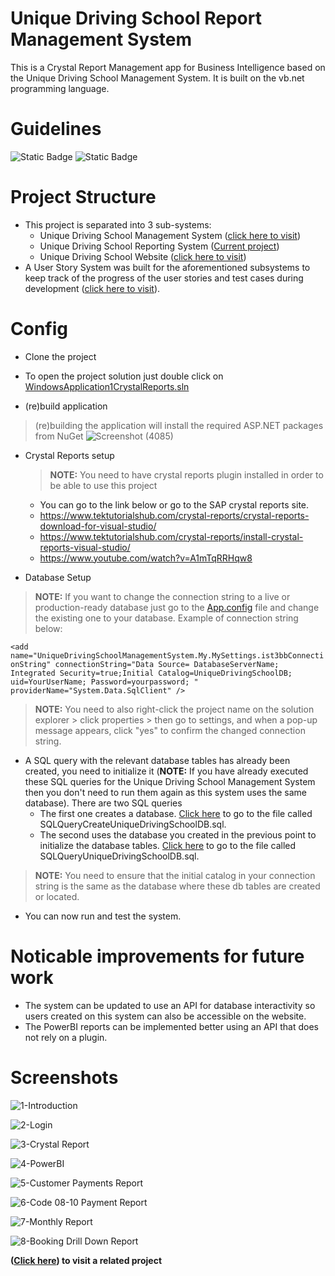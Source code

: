 # Unique Driving School Report Management System 

This is a Crystal Report Management app for Business Intelligence based on the Unique Driving School Management System. It is built on the vb.net programming language.

# Guidelines

![Static Badge](https://img.shields.io/badge/Visual%20Studio-2010%20or%20later-green) ![Static Badge](https://img.shields.io/badge/.Net%20Framework-4-blue)

# Project Structure

- This project is separated into 3 sub-systems:
  - Unique Driving School Management System ([click here to visit](/../../../UniqueDrivingSchoolManagementSystem))
  - Unique Driving School Reporting System ([Current project](/))
  - Unique Driving School Website ([click here to visit](/../../../UniqueDrivingSchoolWebsite))
- A User Story System was built for the aforementioned subsystems to keep track of the progress of the user stories and test cases during development  ([click here to visit](/../../../UserStoryApp)).

# Config

- Clone the project
- To open the project solution just double click on [WindowsApplication1CrystalReports.sln](/WindowsApplication1CrystalReports.sln) 

- (re)build application
> (re)building the application will install the required ASP.NET packages from NuGet
![Screenshot (4085)](https://github.com/LuckyMaley/UniqueDrivingSchoolReportingSystem/assets/58641501/302508b0-9f80-43d2-9d7e-454cc445c11f)

- Crystal Reports setup
  > **NOTE:** You need to have crystal reports plugin installed in order to be able to use this project

  - You can go to the link below or go to the SAP crystal reports site.
  - https://www.tektutorialshub.com/crystal-reports/crystal-reports-download-for-visual-studio/
  - https://www.tektutorialshub.com/crystal-reports/install-crystal-reports-visual-studio/
  - https://www.youtube.com/watch?v=A1mTqRRHqw8

- Database Setup
> **NOTE:** If you want to change the connection string to a live or production-ready database just go to the [App.config](/App.config) file and change the existing one to your database. Example of connection string below:

 ```<add name="UniqueDrivingSchoolManagementSystem.My.MySettings.ist3bbConnectionString" connectionString="Data Source= DatabaseServerName; Integrated Security=true;Initial Catalog=UniqueDrivingSchoolDB; uid=YourUserName; Password=yourpassword; " providerName="System.Data.SqlClient" />``` 
 
 > **NOTE:** You need to also right-click the project name on the solution explorer > click properties > then go to settings, and when a pop-up message appears, click "yes" to confirm the changed connection string.

- A SQL query with the relevant database tables has already been created, you need to initialize it (**NOTE:** If you have already executed these SQL queries for the Unique Driving School Management System then you don't need to run them again as this system uses the same database). There are two SQL queries
  - The first one creates a database. [Click here](/UniqueDrivingSchoolManagementSystem/SQLQueryCreateUniqueDrivingSchoolDB.sql) to go to the file called SQLQueryCreateUniqueDrivingSchoolDB.sql.
  - The second uses the database you created in the previous point to initialize the database tables. [Click here](/UniqueDrivingSchoolManagementSystem/SQLQueryUniqueDrivingSchoolDB.sql) to go to the file called SQLQueryUniqueDrivingSchoolDB.sql.

> **NOTE:** You need to ensure that the initial catalog in your connection string is the same as the database where these db tables are created or located.

- You can now run and test the system.

# Noticable improvements for future work

- The system can be updated to use an API for database interactivity so users created on this system can also be accessible on the website.
- The PowerBI reports can be implemented better using an API that does not rely on a plugin.

# Screenshots

![1-Introduction](https://github.com/LuckyMaley/UniqueDrivingSchoolReportingSystem/assets/58641501/14bc72eb-233e-42b7-9ba8-4059cbd80812)

![2-Login](https://github.com/LuckyMaley/UniqueDrivingSchoolReportingSystem/assets/58641501/3244d030-d66a-44ad-86d7-2e369dcba039)

![3-Crystal Report](https://github.com/LuckyMaley/UniqueDrivingSchoolReportingSystem/assets/58641501/57e72fca-36b2-47c4-b626-9e6799e96f52)

![4-PowerBI](https://github.com/LuckyMaley/UniqueDrivingSchoolReportingSystem/assets/58641501/29648d74-899b-41ed-96df-210699646ab9)

![5-Customer Payments Report](https://github.com/LuckyMaley/UniqueDrivingSchoolReportingSystem/assets/58641501/eea072c7-0d62-41ce-ae5c-453368a0447e)

![6-Code 08-10 Payment Report](https://github.com/LuckyMaley/UniqueDrivingSchoolReportingSystem/assets/58641501/f8b56b36-b4b1-4c94-bd8a-7a472e996a98)

![7-Monthly Report](https://github.com/LuckyMaley/UniqueDrivingSchoolReportingSystem/assets/58641501/9a3e62a7-ff6d-45c1-b4ee-b88a031897ef)

![8-Booking Drill Down Report](https://github.com/LuckyMaley/UniqueDrivingSchoolReportingSystem/assets/58641501/e3212310-157f-4380-a3be-5608f5cb694e)

**([Click here](/../../../UniqueDrivingSchoolWebsite)) to visit a related project**
